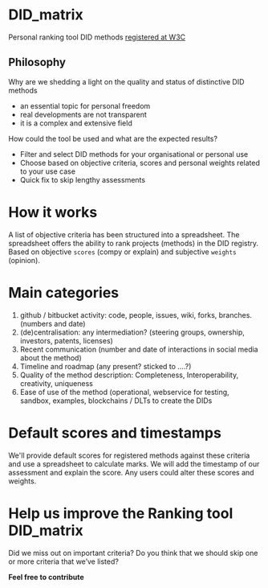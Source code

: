 # DID_matrix

Personal ranking tool DID methods [registered at W3C](https://w3c-ccg.github.io/did-method-registry/)

## Philosophy

Why are we shedding a light on the quality and status of distinctive DID methods
* an essential topic for personal freedom
* real developments are not transparent
* it is a complex and extensive field

How could the tool be used and what are the expected results?
* Filter and select DID methods for your organisational or personal use
* Choose based on objective criteria, scores and personal weights related to your use case
* Quick fix to skip lengthy assessments

# How it works
A list of objective criteria has been structured into a spreadsheet. The spreadsheet offers the ability to rank projects (methods) in the DID registry. 
Based on objective `scores` (compy or explain) and subjective `weights` (opinion).

# Main categories
1. github / bitbucket activity: code, people, issues, wiki, forks, branches. (numbers and date)
2. (de)centralisation: any intermediation? (steering groups, ownership, investors, patents, licenses)
3. Recent communication (number and date of interactions in social media about the method)
4. Timeline and roadmap (any present? sticked to ….?)
5. Quality of the method description: Completeness, Interoperability, creativity, uniqueness
6. Ease of use of the method (operational, webservice for testing, sandbox, examples, blockchains / DLTs to create the DIDs

# Default scores and timestamps
We'll provide default scores for registered methods against these criteria and use a spreadsheet to calculate marks. We will add the timestamp of our assessment and explain the score. Any users could alter these scores and weights.

# Help us improve the Ranking tool DID_matrix
Did we miss out on important criteria? Do you think that we should skip one or more criteria that we’ve listed?

**Feel free to contribute**
